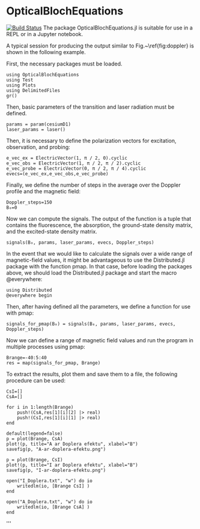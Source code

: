 # OpticalBlochEquations

[![Build Status](https://github.com/floriansLU/OpticalBlochEquations.jl/actions/workflows/CI.yml/badge.svg?branch=master)](https://github.com/floriansLU/OpticalBlochEquations.jl/actions/workflows/CI.yml?query=branch%3Amaster)
The package OpticalBlochEquations.jl is suitable for use in a REPL or in a Jupyter notebook. 

A typical session for producing the output similar to Fig.~\ref{fig:doppler} is shown in the following example. 

First, the necessary packages must be loaded. 

```
using OpticalBlochEquations
using Test
using Plots
using DelimitedFiles
gr()
```

Then, basic parameters of the transition and laser radiation must be defined.

```
params = param(cesiumD1)
laser_params = laser()
```

Then, it is necessary to define the polarization vectors for excitation, observation, and probing:

```
e_vec_ex = ElectricVector(1, π / 2, 0).cyclic
e_vec_obs = ElectricVector(1, π / 2, π / 2).cyclic
e_vec_probe = ElectricVector(0, π / 2, π / 4).cyclic
evecs=(e_vec_ex,e_vec_obs,e_vec_probe)
```

Finally, we define the number of steps in the average over the Doppler profile and the magnetic field:

```
Doppler_steps=150
B₀=0
```

Now we can compute the signals. The output of the function is a tuple that contains the fluorescence, the absorption, the ground-state density matrix, and the excited-state density matrix.

```
signals(B₀, params, laser_params, evecs, Doppler_steps)
```

In the event that we would like to calculate the signals over a wide range of magnetic-field values, it might be advantageous to use the Distributed.jl package with the function pmap. 
In that case, before loading the packages above, we should load the Distributed.jl package and start the macro @everywhere:

```
using Distributed
@everywhere begin
```

Then, after having defined all the parameters, we define a function for use with pmap:

```
signals_for_pmap(B₀) = signals(B₀, params, laser_params, evecs, Doppler_steps)
```

Now we can define a range of magnetic field values and run the program in multiple processes using pmap:

```
Brange=-40:5:40  
res = map(signals_for_pmap, Brange)
```

To extract the results, plot them and save them to a file, the following procedure can be used:

```
CsI=[]
CsA=[]

for i in 1:length(Brange)
    push!(CsA,res[1][i][2] |> real)
    push!(CsI,res[1][i][1] |> real)
end

default(legend=false)
p = plot(Brange, CsA)
plot!(p, title="A ar Doplera efektu", xlabel="B")
savefig(p, "A-ar-doplera-efektu.png")

p = plot(Brange, CsI)
plot!(p, title="I ar Doplera efektu", xlabel="B")
savefig(p, "I-ar-doplera-efektu.png")

open("I_Doplera.txt", "w") do io       
    writedlm(io, [Brange CsI] )               
end                                   

open("A_Doplera.txt", "w") do io       
    writedlm(io, [Brange CsA] )                
end
```
'''
